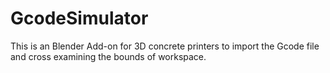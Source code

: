 # GcodeSimulator
This is an Blender Add-on for 3D concrete printers to import the Gcode file and cross examining the bounds of workspace.
